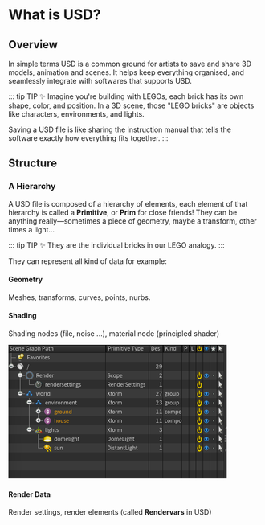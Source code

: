 # What is USD?

## Overview

In simple terms USD is a common ground for artists to save and share 3D models, animation and scenes. It helps keep everything organised, and seamlessly integrate with softwares that supports USD.

::: tip TIP :sparkles:
Imagine you're building with LEGOs, each brick has its own shape, color, and position. In a 3D scene, those "LEGO bricks" are objects like characters, environments, and lights.

Saving a USD file is like sharing the instruction manual that tells the software exactly how everything fits together.
:::

## Structure

### A Hierarchy

A USD file is composed of a hierarchy of elements, each element of that hierarchy is called a **Primitive**, or **Prim** for close friends! They can be anything really—sometimes a piece of geometry, maybe a transform, other times a light...

::: tip TIP :sparkles:
They are the individual bricks in our LEGO analogy.
:::

They can represent all kind of data for example:

#### Geometry

Meshes, transforms, curves, points, nurbs.

#### Shading

Shading nodes (file, noise ...), material node (principled shader)

![simple graph](../../public/images/introduction/simpleGraph.png)

#### Render Data

Render settings, render elements (called **Rendervars** in USD)
